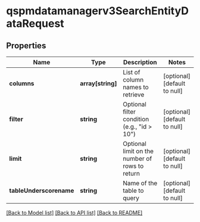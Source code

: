 # qspmdatamanagerv3SearchEntityDataRequest

## Properties
Name | Type | Description | Notes
------------ | ------------- | ------------- | -------------
**columns** | **array[string]** | List of column names to retrieve | [optional] [default to null]
**filter** | **string** | Optional filter condition (e.g., &quot;id &gt; 10&quot;) | [optional] [default to null]
**limit** | **string** | Optional limit on the number of rows to return | [optional] [default to null]
**tableUnderscorename** | **string** | Name of the table to query | [optional] [default to null]

[[Back to Model list]](../README.md#documentation-for-models) [[Back to API list]](../README.md#documentation-for-api-endpoints) [[Back to README]](../README.md)


